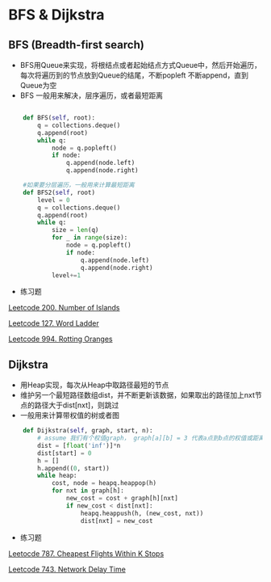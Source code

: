 # BFS & Dijkstra

## BFS (Breadth-first search)

- BFS用Queue来实现，将根结点或者起始结点方式Queue中，然后开始遍历，每次将遍历到的节点放到Queue的结尾，不断popleft 不断append，直到Queue为空
- BFS 一般用来解决，层序遍历，或者最短距离

```python

    def BFS(self, root):
        q = collections.deque()
        q.append(root)
        while q:
            node = q.popleft()
            if node:
                q.append(node.left)
                q.append(node.right)

    #如果要分层遍历，一般用来计算最短距离
    def BFS2(self, root)
        level = 0
        q = collections.deque()
        q.append(root)
        while q:
            size = len(q)
            for _ in range(size):
                node = q.popleft()
                if node:
                    q.append(node.left)
                    q.append(node.right)
            level+=1   
```

- 练习题

[Leetcode 200. Number of Islands](https://leetcode.com/problems/number-of-islands/)

[Leetcode 127. Word Ladder](https://leetcode.com/problems/word-ladder/description/)

[Leetcode 994. Rotting Oranges](https://leetcode.com/problems/rotting-oranges/)



## Dijkstra

- 用Heap实现，每次从Heap中取路径最短的节点
- 维护另一个最短路径数组dist，并不断更新该数据，如果取出的路径加上nxt节点的路径大于dist[nxt]，则跳过
- 一般用来计算带权值的树或者图

```python
    def Dijkstra(self, graph, start, n):
        # assume 我们有个权值graph， graph[a][b] = 3 代表a点到b点的权值或距离是3
        dist = [float('inf')]*n
        dist[start] = 0
        h = []
        h.append((0, start))
        while heap:
            cost, node = heapq.heappop(h)
            for nxt in graph[h]:
                new_cost = cost + graph[h][nxt]
                if new_cost < dist[nxt]:
                    heapq.heappush(h, (new_cost, nxt))
                    dist[nxt] = new_cost

```

- 练习题

[Leetocde 787. Cheapest Flights Within K Stops](https://leetcode.com/problems/cheapest-flights-within-k-stops/)

[Leetcode 743. Network Delay Time](https://leetcode.com/problems/network-delay-time/)
